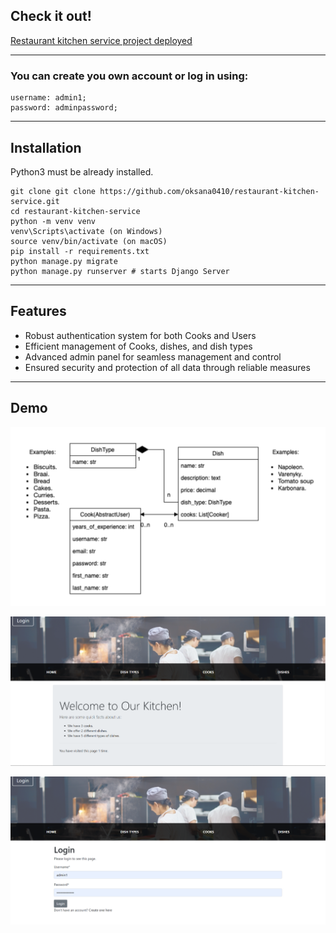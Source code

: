 ## Check it out!

[Restaurant kitchen service project deployed](https://restaurant-kitchen-service-e207.onrender.com)

---
### You can create you own account or log in using:
    username: admin1;
    password: adminpassword;
---
## Installation

Python3 must be already installed.

```shell
git clone git clone https://github.com/oksana0410/restaurant-kitchen-service.git
cd restaurant-kitchen-service
python -m venv venv
venv\Scripts\activate (on Windows)
source venv/bin/activate (on macOS)
pip install -r requirements.txt
python manage.py migrate
python manage.py runserver # starts Django Server
```
---
## Features

* Robust authentication system for both Cooks and Users
* Efficient management of Cooks, dishes, and dish types
* Advanced admin panel for seamless management and control
* Ensured security and protection of all data through reliable measures
---
## Demo
![DB structure](static/images/Kitchen_Service_data_structure.png)

![Home page](static/images/homepage.png)

![Login](static/images/login.png)
